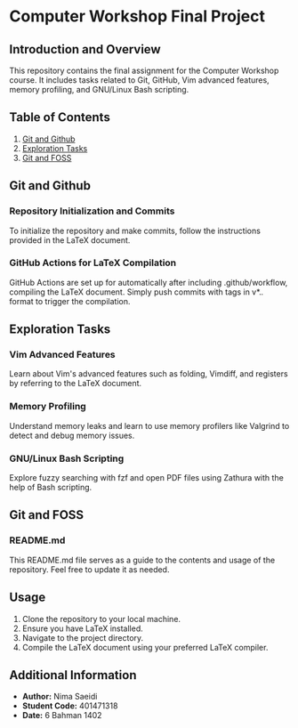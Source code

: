 # Computer Workshop Final Project

## Introduction and Overview

This repository contains the final assignment for the Computer Workshop course. It includes tasks related to Git, GitHub, Vim advanced features, memory profiling, and GNU/Linux Bash scripting.

## Table of Contents

1. [Git and Github](#git-and-github)
2. [Exploration Tasks](#exploration-tasks)
3. [Git and FOSS](#git-and-foss)

## Git and Github

### Repository Initialization and Commits

To initialize the repository and make commits, follow the instructions provided in the LaTeX document.

### GitHub Actions for LaTeX Compilation

GitHub Actions are set up for automatically after including .github/workflow, compiling the LaTeX document. Simply push commits with tags in v*.*.* format to trigger the compilation.

## Exploration Tasks

### Vim Advanced Features

Learn about Vim's advanced features such as folding, Vimdiff, and registers by referring to the LaTeX document.

### Memory Profiling

Understand memory leaks and learn to use memory profilers like Valgrind to detect and debug memory issues.

### GNU/Linux Bash Scripting

Explore fuzzy searching with fzf and open PDF files using Zathura with the help of Bash scripting.

## Git and FOSS

### README.md

This README.md file serves as a guide to the contents and usage of the repository. Feel free to update it as needed.

## Usage

1. Clone the repository to your local machine.
2. Ensure you have LaTeX installed.
3. Navigate to the project directory.
4. Compile the LaTeX document using your preferred LaTeX compiler.

## Additional Information

- **Author:** Nima Saeidi
- **Student Code:** 401471318
- **Date:** 6 Bahman 1402
